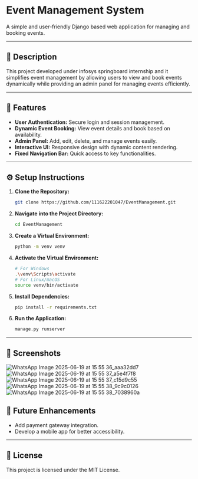 # **Event Management System**  

A simple and user-friendly Django based web application for managing and booking events.  

---

## 📝 **Description**  

This project developed under infosys springboard internship and it  simplifies event management by allowing users to view and book events dynamically while providing an admin panel for managing events efficiently.  

---

## 🚀 **Features**  
- **User Authentication:** Secure login and session management.  
- **Dynamic Event Booking:** View event details and book based on availability.  
- **Admin Panel:** Add, edit, delete, and manage events easily.  
- **Interactive UI:** Responsive design with dynamic content rendering.  
- **Fixed Navigation Bar:** Quick access to key functionalities.  

---

## ⚙️ **Setup Instructions**  

1. **Clone the Repository:**  
   ```bash  
   git clone https://github.com/111622201047/EventManagement.git  
   ```  

2. **Navigate into the Project Directory:**  
   ```bash  
   cd EventManagement  
   ```  

3. **Create a Virtual Environment:**  
   ```bash  
   python -m venv venv  
   ```  

4. **Activate the Virtual Environment:**  
   ```bash  
   # For Windows  
   .\venv\Scripts\activate  
   # For Linux/macOS  
   source venv/bin/activate  
   ```  

5. **Install Dependencies:**  
   ```bash  
   pip install -r requirements.txt  
   ```  

6. **Run the Application:**  
   ```bash  
   manage.py runserver 
   ```  

---
## 🌟 **Screenshots**  
![WhatsApp Image 2025-06-19 at 15 55 36_aaa32dd7](https://github.com/user-attachments/assets/10918a05-1ce9-497f-b974-6405d5daaace)
![WhatsApp Image 2025-06-19 at 15 55 37_a5e4f7f8](https://github.com/user-attachments/assets/f04cc132-3cab-4b6e-976d-a14eaa972442)
![WhatsApp Image 2025-06-19 at 15 55 37_c15d9c55](https://github.com/user-attachments/assets/0e81eb39-224e-456c-aed8-323501f9894b)
![WhatsApp Image 2025-06-19 at 15 55 38_9c9c0126](https://github.com/user-attachments/assets/2497c439-7096-4099-b6c2-7999346426db)
![WhatsApp Image 2025-06-19 at 15 55 38_7038960a](https://github.com/user-attachments/assets/ba35acac-1f58-4b79-945c-eb07db9ccf1c)


## 🌟 **Future Enhancements**  
- Add payment gateway integration.   
- Develop a mobile app for better accessibility.  

---


## 📄 **License**  
This project is licensed under the MIT License.  

  
